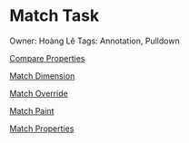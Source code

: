 # Match Task

Owner: Hoàng Lê
Tags: Annotation, Pulldown

[Compare Properties](Match%20Task%204c934c718ff9401bbcc7bb02986f124d/Compare%20Properties%2070f77b5f5b114ec9af85b1cebeb9f9b2.md)

[Match Dimension](Match%20Task%204c934c718ff9401bbcc7bb02986f124d/Match%20Dimension%2014da65ce5c944ae2841e8fba041eed14.md)

[Match Override](Match%20Task%204c934c718ff9401bbcc7bb02986f124d/Match%20Override%20d1f250f61b50490dad69a7fc9edee192.md)

[Match Paint](Match%20Task%204c934c718ff9401bbcc7bb02986f124d/Match%20Paint%206772779e778d4979a14a7c104e2d2a68.md)

[Match Properties](Match%20Task%204c934c718ff9401bbcc7bb02986f124d/Match%20Properties%20bbefae419dec4a769fe3cd87fa570ee1.md)